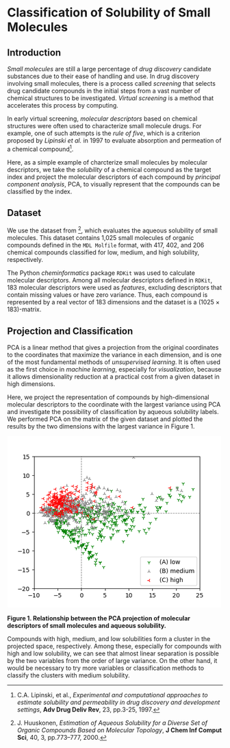# Classification of Solubility of Small Molecules

## Introduction

*Small molecules* are still a large percentage of *drug discovery* candidate substances due to their ease of handling and use. In drug discovery involving small molecules, there is a process called *screening* that selects drug candidate compounds in the initial steps from a vast number of chemical structures to be investigated. *Virtual screening* is a method that accelerates this process by computing.

In early virtual screening, *molecular descriptors* based on chemical structures were often used to characterize small molecule drugs. For example, one of such attempts is the *rule of five*, which is a criterion proposed by *Lipinski et al.* in 1997 to evaluate absorption and permeation of a chemical compound[^Lipinski]. 

Here, as a simple example of charcterize small molecules by molecular descriptors, we take the *solubility* of a chemical compound as the target index and project the molecular descriptors of each compound by *principal component analysis*, PCA, to visually represent that the compounds can be classified by the index.

## Dataset

We use the dataset from [^Huuskonen], which evaluates the aqueous solubility of small molecules.
This dataset contains 1,025 small molecules of organic compounds defined in the `MDL Molfile` format, with 417, 402, and 206 chemical compounds classified for low, medium, and high solubility, respectively.

The Python *cheminformatics* package `RDKit` was used to calculate molecular descriptors. Among all molecular descriptors defined in `RDKit`, 183 molecular descriptors were used as *features*, excluding descriptors that contain missing values or have zero variance.
Thus, each compound is represented by a real vector of 183 dimensions and the dataset is a $(1025 \times 183)$-matrix.

## Projection and Classification

PCA is a linear method that gives a projection from the original coordinates to the coordinates that maximize the variance in each dimension, and is one of the most fundamental methods of *unsupervised learning*.
It is often used as the first choice in *machine learning*, especially for *visualization*, because it allows dimensionality reduction at a practical cost from a given dataset in high dimensions.

Here, we project the representation of compounds by high-dimensional molecular descriptors to the coordinate with the largest variance using PCA and investigate the possibility of classification by aqueous solubility labels. We performed PCA on the matrix of the given dataset and plotted the results by the two dimensions with the largest variance in Figure 1.

![projection](figure/solubility_PCA.png)

**Figure 1. Relationship between the PCA projection of molecular descriptors of small molecules and aqueous solubility.**

Compounds with high, medium, and low solubilities form a cluster in the projected space, respectively. Among these, especially for compounds with high and low solubility, we can see that almost linear separation is possible by the two variables from the order of large variance. On the other hand, it would be necessary to try more variables or classification methods to classify the clusters with medium solubility.

[^Lipinski]: C.A. Lipinski, et al., *Experimental and computational approaches to estimate solubility and permeability in drug discovery and development settings*, **Adv Drug Deliv Rev**, 23, pp.3-25, 1997.
[^Huuskonen]: J. Huuskonen, *Estimation of Aqueous Solubility for a Diverse Set of Organic Compounds Based on Molecular Topology*, **J Chem Inf Comput Sci**, 40, 3, pp.773–777, 2000.

